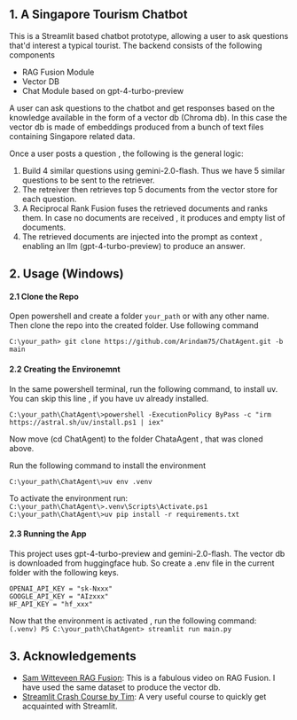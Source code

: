 ## 1. A Singapore Tourism Chatbot

This is a Streamlit based chatbot prototype, allowing a user to ask questions that'd interest a typical tourist. The backend consists of the following components

- RAG Fusion Module
- Vector DB
- Chat Module based on gpt-4-turbo-preview

A user can ask questions to the chatbot and get responses based on the knowledge available in the form of a vector db (Chroma db). In this case the vector db is made of embeddings produced from a bunch of text files containing Singapore related data.

Once a user posts a question , the following is the general logic:

1. Build 4 similar questions using gemini-2.0-flash. Thus we have 5 similar questions to be sent to the retriever.
2. The retreiver then retrieves top 5 documents from the vector store for each question.
3. A Reciprocal Rank Fusion fuses the retrieved documents and ranks them. In case no documents are received , it produces and empty list of documents.
4. The retrieved documents are injected into the prompt as context , enabling an llm (gpt-4-turbo-preview) to produce an answer.  

## 2. Usage (Windows)

#### 2.1 Clone the Repo

Open powershell and create a folder ```your_path``` or with any other name. Then clone the repo into the created folder.
Use following command<br>

```C:\your_path> git clone https://github.com/Arindam75/ChatAgent.git -b main```


#### 2.2 Creating the Environemnt

In the same powershell terminal, run the following command, to install uv. You can skip this line , if you have uv already installed. 

```C:\your_path\ChatAgent\>powershell -ExecutionPolicy ByPass -c "irm https://astral.sh/uv/install.ps1 | iex"```

Now move (cd ChatAgent) to the folder ChataAgent , that was cloned above.

Run the following command to install the environment

```C:\your_path\ChatAgent\>uv env .venv```

To activate the environment run:<br>
```C:\your_path\ChatAgent\>.venv\Scripts\Activate.ps1```<br>
```C:\your_path\ChatAgent\>uv pip install -r requirements.txt```

#### 2.3 Running the App

This project uses gpt-4-turbo-preview and gemini-2.0-flash. The vector db is downloaded from huggingface hub. So create a .env file in the current folder with the following keys.

```
OPENAI_API_KEY = "sk-Nxxx"
GOOGLE_API_KEY = "AIzxxx"
HF_API_KEY = "hf_xxx"
```

Now that the environment is activated , run the following command:<br>
```(.venv) PS C:\your_path\ChatAgent> streamlit run main.py```

## 3. Acknowledgements

- [Sam Witteveen RAG Fusion](https://youtu.be/GchC5WxeXGc?si=pBAzX3naY_D85UM-): This is a fabulous video on RAG Fusion. I have used the same dataset to produce the vector db.
- [Streamlit Crash Course by Tim](https://youtu.be/o8p7uQCGD0U?si=4fAteqwpkcxP18b6): A very useful course to quickly get acquainted with Streamlit.  
